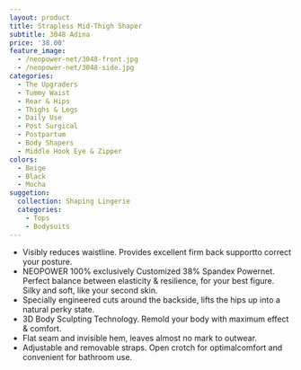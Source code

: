 ```yaml
---
layout: product
title: Strapless Mid-Thigh Shaper
subtitle: 3048 Adina
price: '38.00'
feature_image:
  - /neopower-net/3048-front.jpg
  - /neopower-net/3048-side.jpg
categories: 
  - The Upgraders
  - Tummy Waist
  - Rear & Hips
  - Thighs & Legs
  - Daily Use
  - Post Surgical
  - Postpartum
  - Body Shapers
  - Middle Hook Eye & Zipper
colors:
  - Beige
  - Black
  - Mocha
suggetion: 
  collection: Shaping Lingerie
  categories: 
    - Tops
    - Bodysuits
---
```


- Visibly reduces waistline. Provides excellent firm back supportto correct your posture. 
- NEOPOWER 100% exclusively Customized 38% Spandex Powernet. Perfect balance between elasticity & resilience, for your best figure. Silky and soft, like your second skin.
- Specially engineered cuts around the backside, lifts the hips up into a natural perky state.
- 3D Body Sculpting Technology. Remold your body with  maximum effect & comfort.
- Flat seam and invisible hem, leaves almost no mark to outwear.
- Adjustable and removable straps. Open crotch for optimalcomfort and convenient for bathroom use. 